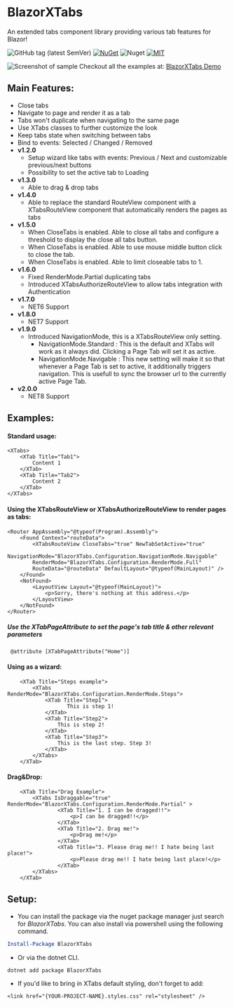 # BlazorXTabs
An extended tabs component library providing various tab features for Blazor!

![GitHub tag (latest SemVer)](https://img.shields.io/github/v/tag/David-Moreira/BlazorXTabs)
[![NuGet](https://img.shields.io/nuget/vpre/BlazorXTabs.svg)](https://www.nuget.org/profiles/DavidMoreira)
![Nuget](https://img.shields.io/nuget/dt/BlazorXTabs?flat)
[![MIT](https://img.shields.io/github/license/David-Moreira/BlazorXTabs.svg)](LICENSE)



![Screenshot of sample](sample.png)
Checkout all the examples at: [BlazorXTabs Demo](https://david-moreira.github.io/BlazorXTabs/)

## Main Features:
- Close tabs
- Navigate to page and render it as a tab
- Tabs won't duplicate when navigating to the same page
- Use XTabs classes to further customize the look
- Keep tabs state when switching between tabs
- Bind to events: Selected / Changed / Removed
- **v1.2.0**
  - Setup wizard like tabs with events: Previous / Next and customizable previous/next buttons
  - Possibility to set the active tab to Loading
- **v1.3.0**
  - Able to drag & drop tabs
- **v1.4.0**
  - Able to replace the standard RouteView component with a XTabsRouteView component that automatically renders the pages as tabs
- **v1.5.0**
  - When CloseTabs is enabled. Able to close all tabs and configure a threshold to display the close all tabs button.
  - When CloseTabs is enabled. Able to use mouse middle button click to close the tab.
  - When CloseTabs is enabled. Able to limit closeable tabs to 1.
- **v1.6.0**
  - Fixed RenderMode.Partial duplicating tabs
  - Introduced XTabsAuthorizeRouteView to allow tabs integration with Authentication
- **v1.7.0**
  - NET6 Support
- **v1.8.0**
  - NET7 Support
- **v1.9.0**
  - Introduced NavigationMode, this is a XTabsRouteView only setting.
    - NavigationMode.Standard : This is the default and XTabs will work as it always did. Clicking a Page Tab will set it as active.
    - NavigationMode.Navigable : This new setting will make it so that whenever a Page Tab is set to active, it additionally triggers navigation. 
      This is usefull to sync the browser url to the currently active Page Tab.
- **v2.0.0**
  - NET8 Support

## Examples:

#### Standard usage:
    <XTabs>
        <XTab Title="Tab1">
            Content 1
        </XTab>
        <XTab Title="Tab2">
            Content 2
        </XTab>
    </XTabs>

#### Using the XTabsRouteView or XTabsAuthorizeRouteView to render pages as tabs:
    <Router AppAssembly="@typeof(Program).Assembly">
        <Found Context="routeData">
            <XTabsRouteView CloseTabs="true" NewTabSetActive="true" 
            NavigationMode="BlazorXTabs.Configuration.NavigationMode.Navigable"
            RenderMode="BlazorXTabs.Configuration.RenderMode.Full" 
            RouteData="@routeData" DefaultLayout="@typeof(MainLayout)" />
        </Found>
        <NotFound>
            <LayoutView Layout="@typeof(MainLayout)">
                <p>Sorry, there's nothing at this address.</p>
            </LayoutView>
        </NotFound>
    </Router>
##### Use the XTabPageAttribute to set the page's tab title & other relevant parameters
     @attribute [XTabPageAttribute("Home")]

#### Using as a wizard:
        <XTab Title="Steps example">
            <XTabs RenderMode="BlazorXTabs.Configuration.RenderMode.Steps">
                <XTab Title="Step1">
                       This is step 1!
                </XTab>
                <XTab Title="Step2">
                    This is step 2!
                </XTab>
                <XTab Title="Step3">
                    This is the last step. Step 3!
                </XTab>
            </XTabs>
        </XTab>
#### Drag&Drop:
        <XTab Title="Drag Example">
            <XTabs IsDraggable="true" RenderMode="BlazorXTabs.Configuration.RenderMode.Partial" >
                    <XTab Title="1. I can be dragged!!">
                        <p>I can be dragged!!</p>
                    </XTab>
                    <XTab Title="2. Drag me!">
                        <p>Drag me!</p>
                    </XTab>
                    <XTab Title="3. Please drag me!! I hate being last place!">
                        <p>Please drag me!! I hate being last place!</p>
                    </XTab>
            </XTabs>
        </XTab>
## Setup: 
- You can install the package via the nuget package manager just search for *BlazorXTabs*. You can also install via powershell using the following command.

```powershell
Install-Package BlazorXTabs
```

- Or via the dotnet CLI.

```bash
dotnet add package BlazorXTabs
```

- If you'd like to bring in XTabs default styling, don't forget to add:
```    
<link href="{YOUR-PROJECT-NAME}.styles.css" rel="stylesheet" />
```
